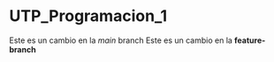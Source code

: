 # UTP_Programacion_1
Este es un cambio en la *main* branch
Este es un cambio en la **feature-branch**
